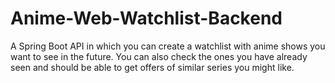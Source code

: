 # Anime-Web-Watchlist-Backend
A Spring Boot API in which you can create a watchlist with anime shows you want to see in the future.
You can also check the ones you have already seen and should be able to get offers of similar series you might like.
